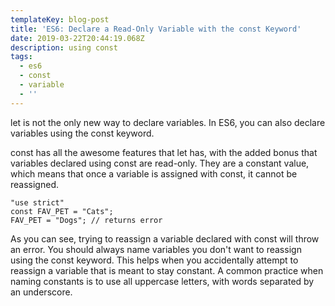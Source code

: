 ```yaml
---
templateKey: blog-post
title: 'ES6: Declare a Read-Only Variable with the const Keyword'
date: 2019-03-22T20:44:19.068Z
description: using const
tags:
  - es6
  - const
  - variable
  - ''
---
```

let is not the only new way to declare variables. In ES6, you can also declare variables using the const keyword.

const has all the awesome features that let has, with the added bonus that variables declared using const are read-only. They are a constant value, which means that once a variable is assigned with const, it cannot be reassigned.

    "use strict"
    const FAV_PET = "Cats";
    FAV_PET = "Dogs"; // returns error

As you can see, trying to reassign a variable declared with const will throw an error. You should always name variables you don't want to reassign using the const keyword. This helps when you accidentally attempt to reassign a variable that is meant to stay constant. A common practice when naming constants is to use all uppercase letters, with words separated by an underscore.
